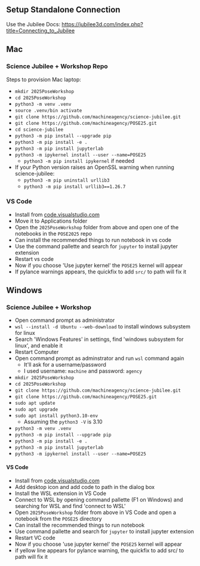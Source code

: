 ## Setup Standalone Connection
Use the Jubilee Docs: https://jubilee3d.com/index.php?title=Connecting_to_Jubilee

## Mac
### Science Jubilee + Workshop Repo
Steps to provision Mac laptop:
- `mkdir 2025PoseWorkshop`
- `cd 2025PoseWorkshop`
- `python3 -m venv .venv`
- `source .venv/bin activate`
- `git clone https://github.com/machineagency/science-jubilee.git`
- `git clone https://github.com/machineagency/POSE25.git`
- `cd science-jubilee`
- `python3 -m pip install --upgrade pip`
- `python3 -m pip install -e .`
- `python3 -m pip install jupyterlab`
- `python3 -m ipykernel install --user --name=POSE25`
  - `python3 -m pip install ipykernel` if needed
- If your Python version raises an OpenSSL warning when running science-jubilee:
	- `python3 -m pip uninstall urllib3`
	- `python3 -m pip install urllib3==1.26.7`
  
### VS Code
- Install from [code.visualstudio.com](code.visualstudio.com)
- Move it to Applications folder
- Open the `2025PoseWorkshop` folder from above and open one of the notebooks in the `POSE2025` repo
- Can install the recommended things to run notebook in vs code
- Use the command pallette and search for `jupyter` to install jupyter extension
- Restart vs code
- Now if you choose 'Use jupyter kernel' the `POSE25` kernel will appear
- If pylance warnings appears, the quickfix to add `src/` to path will fix it

## Windows
### Science Jubilee + Workshop
- Open command prompt as administrator
- `wsl --install -d Ubuntu --web-download` to install windows subsystem for linux
- Search 'Windows Features' in settings, find 'windows subsystem for linux', and enable it
- Restart Computer
- Open command prompt as adminstrator and run `wsl` command again
  - It'll ask for a username/password
  - I used username: `machine` and password: `agency`
- `mkdir 2025PoseWorkshop`
- `cd 2025PoseWorkshop`
- `git clone https://github.com/machineagency/science-jubilee.git`
- `git clone https://github.com/machineagency/POSE25.git`
- `sudo apt update`
- `sudo apt upgrade`
- `sudo apt install python3.10-env`
  - Assuming the `python3 -V` is 3.10
- `python3 -m venv .venv`
- `python3 -m pip install --upgrade pip`
- `python3 -m pip install -e .`
- `python3 -m pip install jupyterlab`
- `python3 -m ipykernel install --user --name=POSE25`

#### VS Code
- Install from [code.visualstudio.com](code.visualstudio.com)
- Add desktop icon and add code to path in the dialog box
- Install the WSL extension in VS Code
- Connect to WSL by opening command pallette (F1 on Windows) and searching for WSL and find 'connect to WSL'
- Open `2025PoseWorkshop` folder from above in VS Code and open a notebook from the `POSE25` directory
- Can install the recommended things to run notebook
- Use command pallette and search for `jupyter` to install jupyter extension
- Restart VC code
- Now if you choose 'use jupyter kernel' the `POSE25` kernel will appear
- if yellow line appears for pylance warning, the quickfix to add src/ to path will fix it
